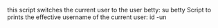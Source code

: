 this script switches the current user to the user betty: su betty
Script to prints the effective username of the current user: id -un

